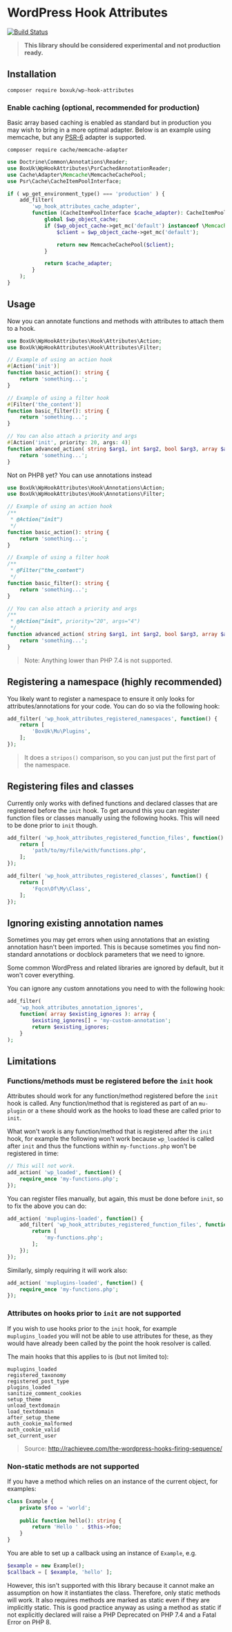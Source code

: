 # WordPress Hook Attributes

[![Build Status](https://app.travis-ci.com/boxuk/wp-hook-attributes.svg?token=3rRfYiN6sMupp1z6RpzN&branch=main)](https://app.travis-ci.com/boxuk/wp-hook-attributes)

> **This library should be considered experimental and not production ready.**

## Installation

`composer require boxuk/wp-hook-attributes`

### Enable caching (optional, recommended for production)

Basic array based caching is enabled as standard but in production you may wish to bring in a more optimal adapter. Below is an example using memcache, but any [PSR-6](https://www.php-fig.org/psr/psr-6/) adapter is supported.

`composer require cache/memcache-adapter`

```php
use Doctrine\Common\Annotations\Reader;
use BoxUk\WpHookAttributes\PsrCachedAnnotationReader;
use Cache\Adapter\Memcache\MemcacheCachePool;
use Psr\Cache\CacheItemPoolInterface;

if ( wp_get_environment_type() === 'production' ) {
	add_filter(
		'wp_hook_attributes_cache_adapter',
		function (CacheItemPoolInterface $cache_adapter): CacheItemPoolInterface {
			global $wp_object_cache;
			if ($wp_object_cache->get_mc('default') instanceof \Memcache) {
				$client = $wp_object_cache->get_mc('default');

				return new MemcacheCachePool($client);
			}

			return $cache_adapter;
		}
	);
}
```

## Usage

Now you can annotate functions and methods with attributes to attach them to a hook.

```php
use BoxUk\WpHookAttributes\Hook\Attributes\Action;
use BoxUk\WpHookAttributes\Hook\Attributes\Filter;

// Example of using an action hook
#[Action('init')]
function basic_action(): string {
	return 'something...';
}

// Example of using a filter hook
#[Filter('the_content')]
function basic_filter(): string {
	return 'something...';
}

// You can also attach a priority and args
#[Action('init', priority: 20, args: 4)]
function advanced_action( string $arg1, int $arg2, bool $arg3, array $arg4 ): string
	return 'something...';
}
```

Not on PHP8 yet? You can use annotations instead

```php
use BoxUk\WpHookAttributes\Hook\Annotations\Action;
use BoxUk\WpHookAttributes\Hook\Annotations\Filter;

// Example of using an action hook
/**
 * @Action("init")
 */
function basic_action(): string {
	return 'something...';
}

// Example of using a filter hook
/**
 * @Filter("the_content") 
 */
function basic_filter(): string {
	return 'something...';
}

// You can also attach a priority and args
/**
 * @Action("init", priority="20", args="4")
 */
function advanced_action( string $arg1, int $arg2, bool $arg3, array $arg4 ): string
	return 'something...';
}
```

> Note: Anything lower than PHP 7.4 is not supported.

## Registering a namespace (highly recommended)

You likely want to register a namespace to ensure it only looks for attributes/annotations for your code. You can do so via the following hook:

```php
add_filter( 'wp_hook_attributes_registered_namespaces', function() {
	return [
		'BoxUk\Mu\Plugins',
	];
});
```

> It does a `stripos()` comparison, so you can just put the first part of the namespace.

## Registering files and classes

Currently only works with defined functions and declared classes that are registered before the `init` hook. To get around this you can register function files or classes manually using the following hooks. This will need to be done prior to `init` though.

```php
add_filter( 'wp_hook_attributes_registered_function_files', function() {
	return [
		'path/to/my/file/with/functions.php',
	];
});

add_filter( 'wp_hook_attributes_registered_classes', function() {
	return [
		'Fqcn\Of\My\Class',
	];
});
```

## Ignoring existing annotation names

Sometimes you may get errors when using annotations that an existing annotation hasn't been imported. This is because sometimes you find non-standard annotations or docblock parameters that we need to ignore. 

Some common WordPress and related libraries are ignored by default, but it won't cover everything.

You can ignore any custom annotations you need to with the following hook:

```php
add_filter( 
	'wp_hook_attributes_annotation_ignores',
	function( array $existing_ignores ): array {
		$existing_ignores[] = 'my-custom-annotation';
		return $existing_ignores;
	}
);
```

## Limitations

### Functions/methods must be registered before the `init` hook

Attributes should work for any function/method registered before the `init` hook is called. Any function/method that is registered as part of an `mu-plugin` or a `theme` should work as the hooks to load these are called prior to `init`.

What won't work is any function/method that is registered after the `init` hook, for example the following won't work because `wp_loadded` is called after `init` and thus the functions within `my-functions.php` won't be registered in time:

```php
// This will not work.
add_action( 'wp_loaded', function() {
    require_once 'my-functions.php';
});
```

You can register files manually, but again, this must be done before `init`, so to fix the above you can do:

```php
add_action( 'muplugins-loaded', function() {
    add_filter( 'wp_hook_attributes_registered_function_files', function() {
        return [
            'my-functions.php';
        ];
    });
});
```

Similarly, simply requiring it will work also:

```php
add_action( 'muplugins-loaded', function() {
    require_once 'my-functions.php';
});
```

### Attributes on hooks prior to `init` are not supported

If you wish to use hooks prior to the `init` hook, for example `muplugins_loaded` you will not be able to use attributes for these, as they would have already been called by the point the hook resolver is called.

The main hooks that this applies to is (but not limited to):

```
muplugins_loaded
registered_taxonomy
registered_post_type
plugins_loaded
sanitize_comment_cookies
setup_theme
unload_textdomain
load_textdomain
after_setup_theme
auth_cookie_malformed
auth_cookie_valid
set_current_user
```

> Source: http://rachievee.com/the-wordpress-hooks-firing-sequence/

### Non-static methods are not supported

If you have a method which relies on an instance of the current object, for examples:

```php
class Example {
    private $foo = 'world';
    
    public function hello(): string {
        return 'Hello ' . $this->foo;
    }
}
```

You are able to set up a callback using an instance of `Example`, e.g. 

```php
$example = new Example();
$callback = [ $example, 'hello' ];
```

However, this isn't supported with this library because it cannot make an assumption on how it instantiates the class. Therefore, only static methods will work. It also requires methods are marked as static even if they are implicitly static. This is good practice anyway as using a method as static if not explicitly declared will raise a PHP Deprecated on PHP 7.4 and a Fatal Error on PHP 8.

